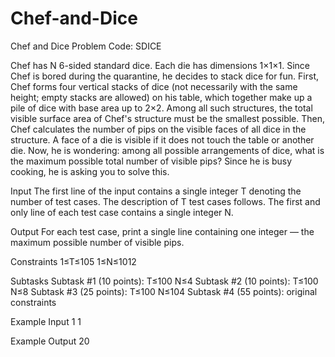 # Chef-and-Dice
Chef and Dice     Problem Code: SDICE 

Chef has N 6-sided standard dice. Each die has dimensions 1×1×1. Since Chef is bored during the quarantine, he decides to stack dice for fun.  First, Chef forms four vertical stacks of dice (not necessarily with the same height; empty stacks are allowed) on his table, which together make up a pile of dice with base area up to 2×2. Among all such structures, the total visible surface area of Chef's structure must be the smallest possible.  Then, Chef calculates the number of pips on the visible faces of all dice in the structure. A face of a die is visible if it does not touch the table or another die.  Now, he is wondering: among all possible arrangements of dice, what is the maximum possible total number of visible pips? Since he is busy cooking, he is asking you to solve this. 

Input 
The first line of the input contains a single integer T denoting the number of test cases. The description of T test cases follows. The first and only line of each test case contains a single integer N. 

Output 
For each test case, print a single line containing one integer ― the maximum possible number of visible pips. 

Constraints 
1≤T≤105 
1≤N≤1012 

Subtasks 
Subtask #1 (10 points):  T≤100 N≤4 
Subtask #2 (10 points):  T≤100 N≤8 
Subtask #3 (25 points):  T≤100 N≤104 
Subtask #4 (55 points): original constraints  

Example 
Input 
1
1 

Example 
Output 
20

